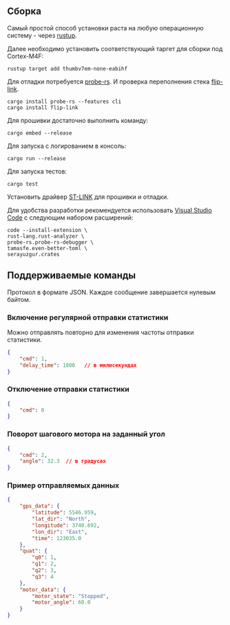 ## Сборка

Самый простой способ установки раста на любую операционную систему - через [rustup](https://rustup.rs).

Далее необходимо установить соответствующий таргет для сборки под Cortex-M4F:

```shell
rustup target add thumbv7em-none-eabihf
```

Для отладки потребуется [probe-rs](https://probe.rs). И проверка переполнения стека [flip-link](https://github.com/knurling-rs/flip-link).

```shell
cargo install probe-rs --features cli
cargo install flip-link
```

Для прошивки достаточно выполнить команду:

```shell
cargo embed --release
```

Для запуска с логированием в консоль:

```shell
cargo run --release
```

Для запуска тестов:

```shell
cargo test
```

Установить драйвер [ST-LINK](https://www.st.com/en/development-tools/stsw-link009.html) для прошивки и отладки.

Для удобства разработки рекомендуется использовать [Visual Studio Code](https://code.visualstudio.com) c следующим набором расширений:

```shell
code --install-extension \
rust-lang.rust-analyzer \
probe-rs.probe-rs-debugger \
tamasfe.even-better-toml \
serayuzgur.crates
```

## Поддерживаемые команды

Протокол в формате JSON. Каждое сообщение завершается нулевым байтом.

### Включение регулярной отправки статистики

Можно отправлять повторно для изменения частоты отправки статистики.

```json
{
    "cmd": 1,
    "delay_time": 1000   // в милисекундах
}
```

### Отключение отправки статистики

```json
{
    "cmd": 0
}
```

### Поворот шагового мотора на заданный угол

```json
{
    "cmd": 2,
    "angle": 32.3  // в градусах
}
```

### Пример отправляемых данных

```json
{
    "gps_data": {
        "latitude": 5546.959,
        "lat_dir": "North",
        "longitude": 3740.692,
        "lon_dir": "East",
        "time": 123035.0
    },
    "quat": {
        "q0": 1,
        "q1": 2,
        "q2": 3,
        "q3": 4
    },
    "motor_data": {
        "motor_state": "Stopped",
        "motor_angle": 60.0
    }
}
```
